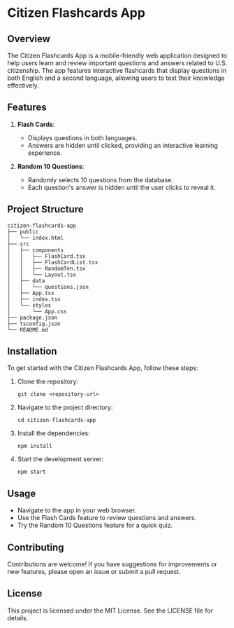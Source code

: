 # Citizen Flashcards App

## Overview
The Citizen Flashcards App is a mobile-friendly web application designed to help users learn and review important questions and answers related to U.S. citizenship. The app features interactive flashcards that display questions in both English and a second language, allowing users to test their knowledge effectively.

## Features
1. **Flash Cards**: 
   - Displays questions in both languages.
   - Answers are hidden until clicked, providing an interactive learning experience.

2. **Random 10 Questions**: 
   - Randomly selects 10 questions from the database.
   - Each question's answer is hidden until the user clicks to reveal it.

## Project Structure
```
citizen-flashcards-app
├── public
│   └── index.html
├── src
│   ├── components
│   │   ├── FlashCard.tsx
│   │   ├── FlashCardList.tsx
│   │   ├── RandomTen.tsx
│   │   └── Layout.tsx
│   ├── data
│   │   └── questions.json
│   ├── App.tsx
│   ├── index.tsx
│   └── styles
│       └── App.css
├── package.json
├── tsconfig.json
└── README.md
```

## Installation
To get started with the Citizen Flashcards App, follow these steps:

1. Clone the repository:
   ```
   git clone <repository-url>
   ```

2. Navigate to the project directory:
   ```
   cd citizen-flashcards-app
   ```

3. Install the dependencies:
   ```
   npm install
   ```

4. Start the development server:
   ```
   npm start
   ```

## Usage
- Navigate to the app in your web browser.
- Use the Flash Cards feature to review questions and answers.
- Try the Random 10 Questions feature for a quick quiz.

## Contributing
Contributions are welcome! If you have suggestions for improvements or new features, please open an issue or submit a pull request.

## License
This project is licensed under the MIT License. See the LICENSE file for details.